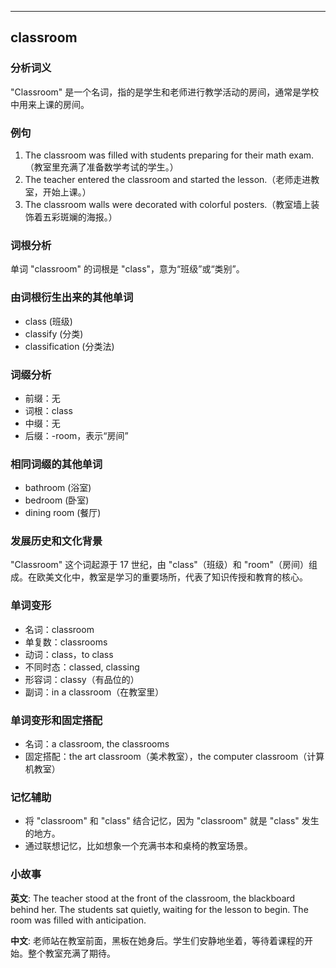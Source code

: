 
---------------
## classroom
### 分析词义
"Classroom" 是一个名词，指的是学生和老师进行教学活动的房间，通常是学校中用来上课的房间。

### 例句
1. The classroom was filled with students preparing for their math exam.（教室里充满了准备数学考试的学生。）
2. The teacher entered the classroom and started the lesson.（老师走进教室，开始上课。）
3. The classroom walls were decorated with colorful posters.（教室墙上装饰着五彩斑斓的海报。）

### 词根分析
单词 "classroom" 的词根是 "class"，意为“班级”或“类别”。

### 由词根衍生出来的其他单词
- class (班级)
- classify (分类)
- classification (分类法)

### 词缀分析
- 前缀：无
- 词根：class
- 中缀：无
- 后缀：-room，表示“房间”

### 相同词缀的其他单词
- bathroom (浴室)
- bedroom (卧室)
- dining room (餐厅)

### 发展历史和文化背景
"Classroom" 这个词起源于 17 世纪，由 "class"（班级）和 "room"（房间）组成。在欧美文化中，教室是学习的重要场所，代表了知识传授和教育的核心。

### 单词变形
- 名词：classroom
- 单复数：classrooms
- 动词：class，to class
- 不同时态：classed, classing
- 形容词：classy（有品位的）
- 副词：in a classroom（在教室里）

### 单词变形和固定搭配
- 名词：a classroom, the classrooms
- 固定搭配：the art classroom（美术教室），the computer classroom（计算机教室）

### 记忆辅助
- 将 "classroom" 和 "class" 结合记忆，因为 "classroom" 就是 "class" 发生的地方。
- 通过联想记忆，比如想象一个充满书本和桌椅的教室场景。

### 小故事
**英文**:
The teacher stood at the front of the classroom, the blackboard behind her. The students sat quietly, waiting for the lesson to begin. The room was filled with anticipation.

**中文**:
老师站在教室前面，黑板在她身后。学生们安静地坐着，等待着课程的开始。整个教室充满了期待。

